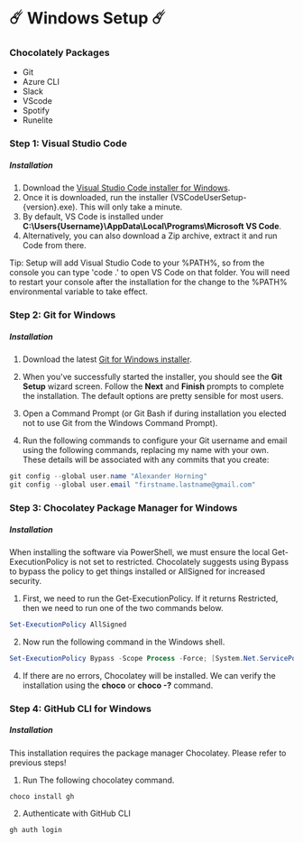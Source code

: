 # :comet: Windows Setup :comet:

### Chocolately Packages
- Git
- Azure CLI
- Slack
- VScode
- Spotify
- Runelite



### Step 1: Visual Studio Code
##### Installation
1. Download the [Visual Studio Code installer for Windows](https://visualstudio.microsoft.com/downloads/).
2. Once it is downloaded, run the installer (VSCodeUserSetup-{version}.exe). This will only take a minute.
3. By default, VS Code is installed under **C:\Users\{Username}\AppData\Local\Programs\Microsoft VS Code**.
4. Alternatively, you can also download a Zip archive, extract it and run Code from there.

Tip: Setup will add Visual Studio Code to your %PATH%, so from the console you can type 'code .' to open VS Code on that folder. You will need to restart your console after the installation for the change to the %PATH% environmental variable to take effect.

### Step 2: Git for Windows
##### Installation
1. Download the latest [Git for Windows installer](https://gitforwindows.org/).

2. When you've successfully started the installer, you should see the **Git Setup** wizard screen. Follow the **Next** and **Finish** prompts to complete the installation. The default options are pretty sensible for most users.

3. Open a Command Prompt (or Git Bash if during installation you elected not to use Git from the Windows Command Prompt).

4. Run the following commands to configure your Git username and email using the following commands, replacing my name with your own. These details will be associated with any commits that you create:

```powershell
git config --global user.name "Alexander Horning"
git config --global user.email "firstname.lastname@gmail.com"
```


### Step 3: Chocolatey Package Manager for Windows
##### Installation
When installing the software via PowerShell, we must ensure the local Get-ExecutionPolicy is not set to restricted. Chocolately suggests using Bypass to bypass the policy to get things installed or AllSigned for increased security.

1. First, we need to run the Get-ExecutionPolicy. If it returns Restricted, then we need to run one of the two commands below.
```powershell
Set-ExecutionPolicy AllSigned
```
2. Now run the following command in the Windows shell.
```powershell
Set-ExecutionPolicy Bypass -Scope Process -Force; [System.Net.ServicePointManager]::SecurityProtocol = [System.Net.ServicePointManager]::SecurityProtocol -bor 3072; iex ((New-Object System.Net.WebClient).DownloadString('https://chocolatey.org/install.ps1'))
```
4. If there are no errors, Chocolatey will be installed. We can verify the installation using the **choco** or **choco -?** command.

### Step 4: GitHub CLI for Windows
##### Installation
This installation requires the package manager Chocolatey. Please refer to previous steps!
1. Run The following chocolatey command.
```powershell
choco install gh
```
2. Authenticate with GitHub CLI
```powershell
gh auth login
```
